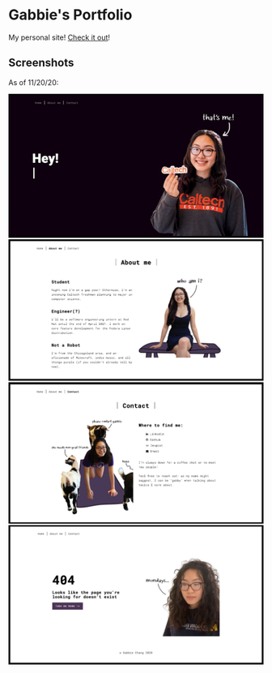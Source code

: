 # Gabbie's Portfolio
My personal site!
[Check it out](http://www.gabbiechang.com/)!

## Screenshots
As of 11/20/20:

<p align="center">
    <img src="https://github.com/gabbiechang/gabbiechang.github.io/blob/master/Screenshots/portfolioHome.gif">
    <img src="https://github.com/gabbiechang/gabbiechang.github.io/blob/master/Screenshots/about.png">
    <img src="https://github.com/gabbiechang/gabbiechang.github.io/blob/master/Screenshots/contact.png">
    <img src="https://github.com/gabbiechang/gabbiechang.github.io/blob/master/Screenshots/404.png">
</p>
